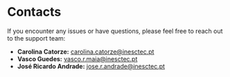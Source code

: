 
Contacts
====================================

If you encounter any issues or have questions, please feel free to reach out to the support team:

- **Carolina Catorze:** [carolina.catorze@inesctec.pt](mailto:carolina.catorze@inesctec.pt)
- **Vasco Guedes:** [vasco.r.maia@inesctec.pt](mailto:vasco.r.maia@inesctec.pt)
- **José Ricardo Andrade:** [jose.r.andrade@inesctec.pt](mailto:jose.r.andrade@inesctec.pt)
